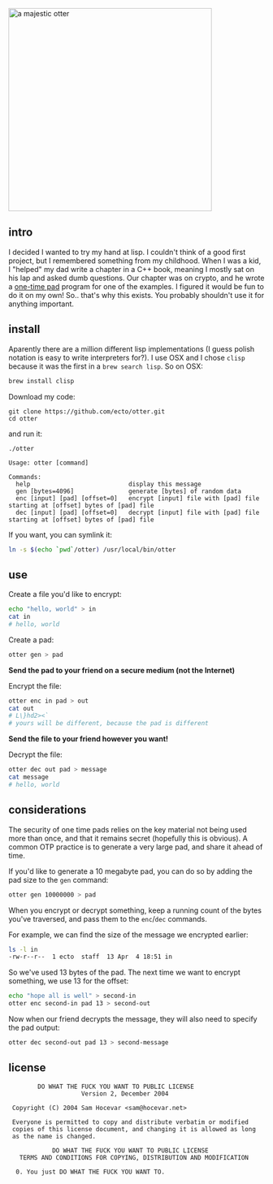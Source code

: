 <a href="https://github.com/ecto/otter"><img src="https://i.imgur.com/cFLjG6A.png" width="400" alt="a majestic otter" /></a>

## intro

I decided I wanted to try my hand at lisp. I couldn't think of a good first project, but I remembered something from my childhood. When I was a kid, I "helped" my dad write a chapter in a C++ book, meaning I mostly sat on his lap and asked dumb questions. Our chapter was on crypto, and he wrote a [one-time pad](https://en.wikipedia.org/wiki/One-time_pad) program for one of the examples. I figured it would be fun to do it on my own! So.. that's why this exists. You probably shouldn't use it for anything important.

## install

Aparently there are a million different lisp implementations (I guess polish notation is easy to write interpreters for?). I use OSX and I chose `clisp` because it was the first in a `brew search lisp`. So on OSX:

````bash
brew install clisp
````

Download my code:

````
git clone https://github.com/ecto/otter.git
cd otter
````

and run it:

````
./otter

Usage: otter [command]

Commands:
  help                           display this message
  gen [bytes=4096]               generate [bytes] of random data
  enc [input] [pad] [offset=0]   encrypt [input] file with [pad] file starting at [offset] bytes of [pad] file
  dec [input] [pad] [offset=0]   decrypt [input] file with [pad] file starting at [offset] bytes of [pad] file
````

If you want, you can symlink it:

````bash
ln -s $(echo `pwd`/otter) /usr/local/bin/otter
````

## use

Create a file you'd like to encrypt:

````bash
echo "hello, world" > in
cat in
# hello, world
````

Create a pad:

````bash
otter gen > pad
````

**Send the pad to your friend on a secure medium (not the Internet)**

Encrypt the file:

````bash
otter enc in pad > out
cat out
# L\}hd2><`
# yours will be different, because the pad is different
````

**Send the file to your friend however you want!**

Decrypt the file:

````bash
otter dec out pad > message
cat message
# hello, world
````

## considerations

The security of one time pads relies on the key material not being used more than once, and that it remains secret (hopefully this is obvious). A common OTP practice is to generate a very large pad, and share it ahead of time.

If you'd like to generate a 10 megabyte pad, you can do so by adding the pad size to the `gen` command:

````bash
otter gen 10000000 > pad
````

When you encrypt or decrypt something, keep a running count of the bytes you've traversed, and pass them to the `enc`/`dec` commands.

For example, we can find the size of the message we encrypted earlier:

````bash
ls -l in
-rw-r--r--  1 ecto  staff  13 Apr  4 18:51 in
````

So we've used 13 bytes of the pad. The next time we want to encrypt something, we use 13 for the offset:

````bash
echo "hope all is well" > second-in
otter enc second-in pad 13 > second-out
````

Now when our friend decrypts the message, they will also need to specify the pad output:

````bash
otter dec second-out pad 13 > second-message
````

## license

````
        DO WHAT THE FUCK YOU WANT TO PUBLIC LICENSE
                    Version 2, December 2004

 Copyright (C) 2004 Sam Hocevar <sam@hocevar.net>

 Everyone is permitted to copy and distribute verbatim or modified
 copies of this license document, and changing it is allowed as long
 as the name is changed.

            DO WHAT THE FUCK YOU WANT TO PUBLIC LICENSE
   TERMS AND CONDITIONS FOR COPYING, DISTRIBUTION AND MODIFICATION

  0. You just DO WHAT THE FUCK YOU WANT TO.
````
